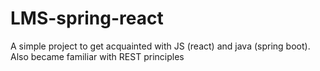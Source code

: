 # LMS-spring-react
A simple project to get acquainted with JS (react) and java (spring boot). Also became familiar with REST principles
